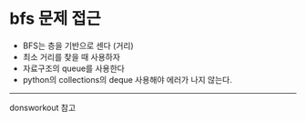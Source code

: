 <h1>bfs 문제 접근</h1>
<ul>
<li>BFS는 층을 기반으로 센다 (거리)</li>
<li>최소 거리를 찾을 때 사용하자</li>
<li>자료구조의 queue를 사용한다</li>
<li>python의 collections의 deque 사용해야 에러가 나지 않는다.</li>

</ul>

<hr>
<p>donsworkout 참고<p>

